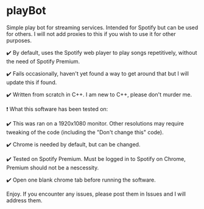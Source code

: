 # playBot
Simple play bot for streaming services. Intended for Spotify but can be used for others. I will not add proxies to this if you wish to use it for other purposes.

✔️ By default, uses the Spotify web player to play songs repetitively, without the need of Spotify Premium.

✔️ Fails occasionally, haven't yet found a way to get around that but I will update this if found.

✔️ Written from scratch in C++. I am new to C++, please don't murder me.


❗ What this software has been tested on:

✔️ This was ran on a 1920x1080 monitor. Other resolutions may require tweaking of the code (including the "Don't change this" code).

✔️ Chrome is needed by default, but can be changed.

✔️ Tested on Spotify Premium. Must be logged in to Spotify on Chrome, Premium should not be a nescessity.

✔️ Open one blank chrome tab before running the software.

Enjoy. If you encounter any issues, please post them in Issues and I will address them.
